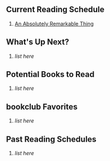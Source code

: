 ## Current Reading Schedule

1. [An Absolutely Remarkable Thing](Schedules/Hank_Green_001.md)

## What's Up Next?

1. *list here*

## Potential Books to Read

1. *list here*

## bookclub Favorites

1. *list here*

## Past Reading Schedules

1. *list here*
